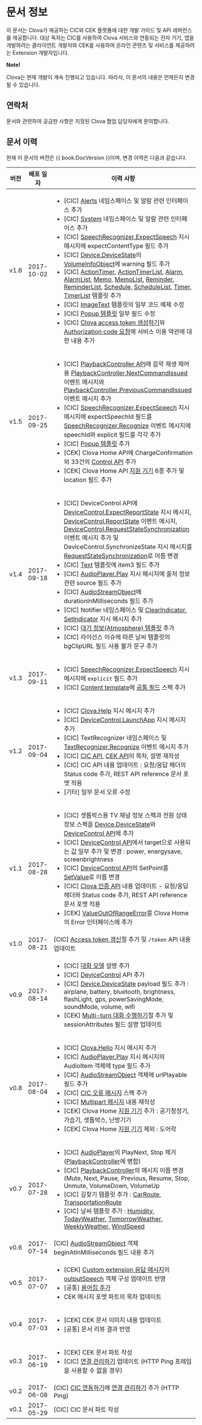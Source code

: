 # 문서 정보
이 문서는 Clova가 제공하는 CIC와 CEK 플랫폼에 대한 개발 가이드 및 API 레퍼런스를 제공합니다. 대상 독자는 CIC를 사용하여 Clova 서비스와 연동되는 전자 기기, 앱을 개발하려는 클라이언트 개발자와 CEK를 사용하여 온라인 콘텐츠 및 서비스를 제공하려는 Extension 개발자입니다.

<div class="note">
  <p><strong>Note!</strong></p>
  <p>Clova는 현재 개발이 계속 진행되고 있습니다. 따라서, 이 문서의 내용은 언제든지 변경될 수 있습니다.</p>
</div>

## 연락처
문서와 관련하여 궁금한 사항은 지정된 Clova 협업 담당자에게 문의합니다.

## 문서 이력

현재 이 문서의 버전은 {{ book.DocVersion }}이며, 변경 이력은 다음과 같습니다.

| 버전 | 배포 일자 | 이력 사항                               |
|----|--------|----------------------------------------|
| v1.6 | 2017-10-02   | <ul><li>[CIC] <a href="/CIC/References/CICInterface/Alerts.html">Alerts</a> 네임스페이스 및 알람 관련 인터페이스 추가</li><li>[CIC] <a href="/CIC/References/CICInterface/System.html">System</a> 네임스페이스 및 알람 관련 인터페이스 추가</li><li>[CIC] <a href="/CIC/References/CICInterface/SpeechRecognizer.html#ExpectSpeech">SpeechRecognizer.ExpectSpeech</a> 지시 메시지에 expectContentType 필드 추가</li><li>[CIC] <a href="/CIC/References/Context_Objects.html#DeviceState">Device.DeviceState</a>의 <a href="/CIC/References/Context_Objects.html#VolumeInfoObject">VolumeInfoObject</a>에 warning 필드 추가</li><li>[CIC] <a href="/CIC/References/ContentTemplates/ActionTimer.html">ActionTimer</a>, <a href="/CIC/References/ContentTemplates/ActionTimerList.html">ActionTimerList</a>, <a href="/CIC/References/ContentTemplates/Alarm.html">Alarm</a>, <a href="/CIC/References/ContentTemplates/AlarmList.html">AlarmList</a>, <a href="/CIC/References/ContentTemplates/Memo.html">Memo</a>, <a href="/CIC/References/ContentTemplates/MemoList.html">MemoList</a>, <a href="/CIC/References/ContentTemplates/Reminder.html">Reminder</a>, <a href="/CIC/References/ContentTemplates/ReminderList.html">ReminderList</a>, <a href="/CIC/References/ContentTemplates/Schedule.html">Schedule</a>, <a href="/CIC/References/ContentTemplates/ScheduleList.html">ScheduleList</a>, <a href="/CIC/References/ContentTemplates/Timer.html">Timer</a>, <a href="/CIC/References/ContentTemplates/TimerList.html">TimerList</a> 템플릿 추가</li><li>[CIC] <a href="/CIC/References/ContentTemplates/ImageText.html">ImageText</a> 템플릿의 일부 코드 예제 수정</li><li>[CIC] <a href="/CIC/References/ContentTemplates/Popup.html">Popup 템플릿</a> 일부 필드 수정</li><li>[CIC] <a href="/CIC/Guides/Interact_with_CIC.html#CreateClovaAccessToken">Clova access token 생성하기</a>와 <a href="/CIC/References/Clova_Auth_API.html#RequestAuthorizationCode">Authorization code 요청</a>에 서비스 이용 약관에 대한 내용 추가</li></ul>  |
| v1.5 | 2017-09-25   | <ul><li>[CIC] <a href="/CIC/References/CICInterface/PlaybackController.html">PlaybackController API</a>에 음악 재생 제어용 <a href="/CIC/References/CICInterface/PlaybackController.html#NextCommandIssued">PlaybackController.NextCommandIssued</a> 이벤트 메시지와 <a href="/CIC/References/CICInterface/PlaybackController.html#PreviousCommandIssued">PlaybackController.PreviousCommandIssued</a> 이벤트 메시지 추가</li><li>[CIC] <a href="/CIC/References/CICInterface/SpeechRecognizer.html#ExpectSpeech">SpeechRecognizer.ExpectSpeech</a> 지시 메시지에 expectSpeechId 필드를 <a href="/CIC/References/CICInterface/SpeechRecognizer.html#Recognize">SpeechRecognizer.Recognize</a> 이벤트 메시지에 speechId와 explicit 필드를 각각 추가</li><li>[CIC] <a href="/CIC/References/ContentTemplates/Popup.html">Popup 템플릿</a> 추가</li><li>[CEK] Clova Home API에 ChargeConfirmation 외 33건의 <a href="/CEK/References/ClovaHomeInterface/Control_Interfaces.html">Control API</a> 추가</li><li>[CEK] Clova Home API <a href="/CEK/References/ClovaHomeInterface/Shared_Objects.html#ApplianceObject">지원 기기</a> 6종 추가 및 location 필드 추가</li></ul>  |
| v1.4 | 2017-09-18   | <ul><li>[CIC] DeviceControl API에 <a href="/CIC/References/CICInterface/DeviceControl.html#ExpectReportState">DeviceControl.ExpectReportState</a> 지시 메시지, <a href="/CIC/References/CICInterface/DeviceControl.html#ReportState">DeviceControl.ReportState</a> 이벤트 메시지, <a href="/CIC/References/CICInterface/DeviceControl.html#SynchronizeState">DeviceControl.RequestStateSynchronization</a> 이벤트 메시지 추가 및 DeviceControl.SynchronizeState 지시 메시지를 <a href="/CIC/References/CICInterface/DeviceControl.html#RequestStateSynchronization">RequestStateSynchronization</a>로 이름 변경</li><li>[CIC] <a href="/CIC/References/ContentTemplates/Text.html">Text</a> 템플릿에 item3 필드 추가</li><li>[CIC] <a href="/CIC/References/CICInterface/AudioPlayer.html#Play">AudioPlayer.Play</a> 지시 메시지에 출처 정보 관련 source 필드 추가</li><li>[CIC] <a href="/CIC/References/CICInterface/AudioPlayer.html#AudioStreamObject">AudioStreamObject</a>에 durationInMilliseconds 필드 추가 </li><li>[CIC] Notifier 네임스페이스 및 <a href="/CIC/References/CICInterface/Notifier.html#ClearIndicator">ClearIndicator</a>, <a href="/CIC/References/CICInterface/Notifier.html#SetIndicator">SetIndicator</a> 지시 메시지 추가</li><li>[CIC] <a href="/CIC/References/ContentTemplates/Atmosphere.html">대기 정보(Atmosphere) 템플릿</a> 추가</li><li>[CIC] 라이선스 이슈에 따른 날씨 템플릿의 bgClipURL 필드 사용 불가 문구 추가</li></ul>  |
| v1.3 | 2017-09-11   | <ul><li>[CIC] <a href="/CIC/References/CICInterface/SpeechRecognizer.html#ExpectSpeech">SpeechRecognizer.ExpectSpeech</a> 지시 메시지에 `explicit` 필드 추가</li><li>[CIC] <a href="/CIC/References/Content_Templates.md">Content template</a>에 <a href="/CIC/References/ContentTemplates/Common_Fields.md">공통 필드</a> 스펙 추가</li></ul> |
| v1.2 | 2017-09-04   | <ul><li>[CIC] <a href="/CIC/References/CICInterface/Clova.html#Help">Clova.Help</a> 지시 메시지 추가</li><li>[CIC] <a href="/CIC/References/CICInterface/DeviceControl.html#LaunchApp">DeviceControl.LaunchApp</a> 지시 메시지 추가</li><li>[CIC] TextRecognizer 네임스페이스 및 <a href="/CIC/References/CICInterface/TextRecognizer.html">TextRecognizer.Recognize</a> 이벤트 메시지 추가</li><li>[CIC] <a href="/CIC/References/CIC_API.html">CIC API</a>, <a href="/CEK/References/CEK_API.html">CEK API</a>의 목차, 설명 재작성</li><li>[CIC] CIC API 내용 업데이트 : 요청/응답 헤더의 Status code 추가, REST API reference 문서 포맷 적용</li><li>[기타] 일부 문서 오류 수정</li></ul> |
| v1.1  | 2017-08-28   | <ul><li>[CIC] 셋톱박스용 TV 채널 정보 스펙과 전원 상태 정보 스펙을 <a href="/CIC/References/Context_Objects.html#DeviceState">Device.DeviceState</a>와 <a href="/CIC/References/CICInterface/DeviceControl.html">DeviceControl API</a>에 추가</li><li>[CIC] <a href="/CIC/References/CICInterface/DeviceControl.html">DeviceControl API</a>에서 target으로 사용되는 값 일부 추가 및 변경 : power, energysave, screenbrightness</li><li>[CIC] <a href="/CIC/References/CICInterface/DeviceControl.html">DeviceControl API</a>의 SetPoint를 <a href="/CIC/References/CICInterface/DeviceControl.html#SetValue">SetValue</a>로 이름 변경</li><li>[CIC] <a href="/CIC/References/Clova_Auth_API.html">Clova 인증 API</a> 내용 업데이트 - 요청/응답 헤더와 Status code 추가, REST API reference 문서 포맷 적용</li><li>[CEK] <a href="/CEK/References/ClovaHomeInterface/Error_Interfaces.html#ValueOutOfRangeError">ValueOutOfRangeError</a>를 Clova Home의 Error 인터페이스에 추가</li></ul> |
| v1.0  | 2017-08-21   | [CIC] <a href="/CIC/Guides/Interact_with_CIC.html#ManageConnection">Access token 갱신</a>절 추가 및 `/token` API 내용 업데이트 |
| v0.9  | 2017-08-14   | <ul><li>[CIC] <a href="/CIC/CIC_Overview.html#DialogModel">대화 모델</a> 설명 추가</li><li>[CIC] <a href="/CIC/References/CICInterface/DeviceControl.html">DeviceControl</a> API 추가</li><li>[CIC] <a href="/CIC/References/Context_Objects.html">Device.DeviceState</a> payload 필드 추가 : airplane, battery, bluetooth, brightness, flashLight, gps, powerSavingMode, soundMode, volume, wifi</li><li>[CEK] <a href="/CEK/Guides/Build_Custom_Extension.html#DoMultiturnDialog">Multi-turn 대화 수행하기</a>절 추가 및 sessionAttributes 필드 설명 업데이트</li></ul> |
| v0.8 | 2017-08-04 | <ul><li>[CIC] <a href="/CIC/References/CICInterface/Clova.html#Hello">Clova.Hello</a> 지시 메시지 추가</li><li>[CIC] <a href="/CIC/References/CICInterface/AudioPlayer.html#Play">AudioPlayer.Play</a> 지시 메시지의 AudioItem 객체에 type 필드 추가</li><li>[CIC] <a href="/CIC/References/CICInterface/AudioPlayer.html#AudioStreamObject">AudioStreamObject</a> 객체에 urlPlayable 필드 추가</li><li>[CIC] <a href="/CIC/References/CIC_API.html#Error">CIC 오류 메시지</a> 스펙 추가</li><li>[CIC] <a href="/CIC/References/CIC_API.html#MultipartMessage">Multipart 메시지</a> 내용 재작성</li><li>[CEK] Clova Home <a href="/CEK/References/ClovaHomeInterface/Shared_Objects.html#ApplianceObject">지원 기기</a> 추가 : 공기청정기, 가습기, 셋톱박스, 난방기기</li><li>[CEK] Clova Home <a href="/CEK/References/ClovaHomeInterface/Shared_Objects.html#ApplianceObject">지원 기기</a> 제외 : 도어락</li></ul>  |
| v0.7 | 2017-07-28 | <ul><li>[CIC] <a href="/CIC/References/CICInterface/AudioPlayer.html">AudioPlayer</a>의 PlayNext, Stop 제거 (<a href="/CIC/References/CICInterface/PlaybackController.html">PlaybackController</a>에 병합)</li><li>[CIC]  <a href="/CIC/References/CICInterface/PlaybackController.html">PlaybackController</a>의 메시지 이름 변경(Mute, Next, Pause, Previous, Resume, Stop, Unmute, VolumeDown, VolumeUp </li><li>[CIC] 길찾기 템플릿 추가 : <a href="/CIC/References/ContentTemplates/CarRoute.html">CarRoute</a>, <a href="/CIC/References/ContentTemplates/TransportationRoute.html">TransportationRoute</a></li><li>[CIC] 날씨 템플릿 추가 : <a href="/CIC/References/ContentTemplates/Humidity.html">Humidity</a>, <a href="/CIC/References/ContentTemplates/TodayWeather.html">TodayWeather</a>, <a href="/CIC/References/ContentTemplates/TomorrowWeather.html">TomorrowWeather</a>, <a href="/CIC/References/ContentTemplates/WeeklyWeather.html">WeeklyWeather</a>, <a href="/CIC/References/ContentTemplates/WindSpeed.html">WindSpeed</a></li></ul> |
| v0.6 | 2017-07-14 | [CIC] <a href="/CIC/References/CICInterface/AudioPlayer.html#AudioStreamObject">AudioStreamObject</a> 객체 beginAtInMilliseconds 필드 내용 추가 |
| v0.5 | 2017-07-07 | <ul><li>[CEK] <a href="/CEK/References/CEK_API.html#CustomExtResponseMessage">Custom extension 응답 메시지</a>의 <a href="/CEK/References/CEK_API.html#CustomExtResponseMessage">outputSpeech</a> 객체 구성 업데이트 반영</li><li>[공통] <a href="/Terms.html">용어집 추가</a></li><li>CEK 메시지 포맷 파트의 목차 업데이트</li></ul> |
| v0.4 | 2017-07-03 | <ul><li>[CEK] CEK 문서 이미지 내용 업데이트</li><li>[공통] 문서 리뷰 결과 반영</li></ul> |
| v0.3 | 2017-06-19 | <ul><li>[CEK] CEK 문서 파트 작성</li><li>[CIC] <a href="/CIC/Guides/Interact_with_CIC.html#ManageConnection">연결 관리하기</a> 업데이트 (HTTP Ping 프레임을 사용할 수 없을 경우)</li></ul> |
| v0.2 | 2017-06-08 | [CIC] [CIC 연동하기](/CIC/Guides/Interact_with_CIC.html)에 [연결 관리하기](/CIC/Guides/Interact_with_CIC.md#ManageConnection) 추가 (HTTP Ping) |
| v0.1 | 2017-05-29 | [CIC] CIC 문서 파트 작성 |

